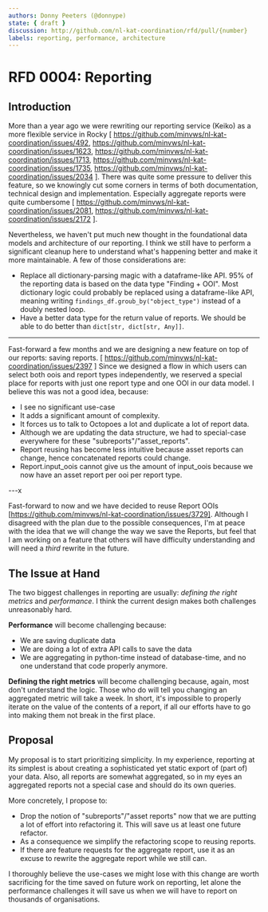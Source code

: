 ```yaml
---
authors: Donny Peeters (@donnype)
state: { draft }
discussion: http://github.com/nl-kat-coordination/rfd/pull/{number}
labels: reporting, performance, architecture
---
```


# RFD 0004: Reporting

## Introduction

More than a year ago we were rewriting our reporting service (Keiko) as a more flexible service in Rocky
[
    https://github.com/minvws/nl-kat-coordination/issues/492,
    https://github.com/minvws/nl-kat-coordination/issues/1623,
    https://github.com/minvws/nl-kat-coordination/issues/1713,
    https://github.com/minvws/nl-kat-coordination/issues/1735,
    https://github.com/minvws/nl-kat-coordination/issues/2034
].
There was quite some pressure to deliver this feature,
so we knowingly cut some corners in terms of both documentation, technical design and implementation.
Especially aggregate reports were quite cumbersome
[
    https://github.com/minvws/nl-kat-coordination/issues/2081,
    https://github.com/minvws/nl-kat-coordination/issues/2172
].

Nevertheless, we haven't put much new thought in the foundational data models and architecture of our reporting.
I think we still have to perform a significant cleanup here to understand what's happening better and make it more maintainable.
A few of those considerations are:
- Replace all dictionary-parsing magic with a dataframe-like API.
95% of the reporting data is based on the data type "Finding + OOI".
Most dictionary logic could probably be replaced using a dataframe-like API,
meaning writing `findings_df.groub_by("object_type")` instead of a doubly nested loop.
- Have a better data type for the return value of reports. We should be able to do better than `dict[str, dict[str, Any]]`.

---

Fast-forward a few months and we are designing a new feature on top of our reports: saving reports.
[
    https://github.com/minvws/nl-kat-coordination/issues/2397
]
Since we designed a flow in which users can select both oois and report types independently,
we reserved a special place for reports with just one report type and one OOI in our data model.
I believe this was not a good idea, because:
- I see no significant use-case
- It adds a significant amount of complexity.
- It forces us to talk to Octopoes a lot and duplicate a lot of report data.
- Although we are updating the data structure, we had to special-case everywhere for these "subreports"/"asset_reports".
- Report reusing has become less intuitive because asset reports can change, hence concatenated reports could change.
- Report.input_oois cannot give us the amount of input_oois because we now have an asset report per ooi per report type. 

---x

Fast-forward to now and we have decided to reuse Report OOIs [https://github.com/minvws/nl-kat-coordination/issues/3729].
Although I disagreed with the plan due to the possible consequences,
I'm at peace with the idea that we will change the way we save the Reports,
but feel that I am working on a feature that others will have difficulty understanding and will need a _third_ rewrite in the future.

## The Issue at Hand

The two biggest challenges in reporting are usually: _defining the right metrics_ and _performance_.
I think the current design makes both challenges unreasonably hard.

**Performance** will become challenging because:
- We are saving duplicate data
- We are doing a lot of extra API calls to save the data
- We are aggregating in python-time instead of database-time, and no one understand that code properly anymore.

**Defining the right metrics** will become challenging because,
again, most don't understand the logic. Those who do will tell you changing an aggregated metric will take a week.
In short, it's impossible to properly iterate on the value of the contents of a report,
if all our efforts have to go into making them not break in the first place. 

## Proposal

My proposal is to start prioritizing simplicity.
In my experience, reporting at its simplest is about creating a sophisticated yet static export of (part of) your data.
Also, all reports are somewhat aggregated, so in my eyes an aggregated reports not a special case and should do its own queries.

More concretely, I propose to:
- Drop the notion of "subreports"/"asset reports" now that we are putting a lot of effort into refactoring it.
This will save us at least one future refactor.
- As a consequence we simplify the refactoring scope to reusing reports.
- If there are feature requests for the aggregate report, use it as an excuse to rewrite the aggregate report while we still can.

I thoroughly believe the use-cases we might lose with this change are worth sacrificing for the time saved on future work on reporting,
let alone the performance challenges it will save us when we will have to report on thousands of organisations.
